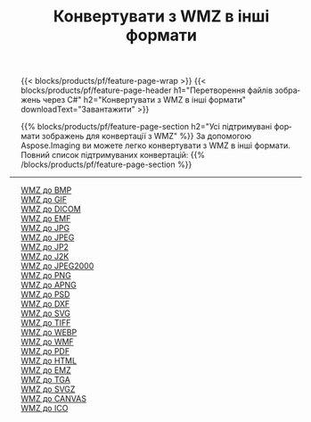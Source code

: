 ﻿---
title: Конвертувати з WMZ в інші формати 
weight: 3920
url: /uk/net/conversion/from/wmz 
lang: uk
langdirlevel: 2
locales: zh-hans,ja,it,ru,de,es,fr,nl,id,lt,pl,pt,vi,tr,ko,zh-hant,ar,hi,th,sv,cs,uk,he
description: За допомогою Aspose.Imaging ви можете легко конвертувати з WMZ в інші формати
---

{{< blocks/products/pf/feature-page-wrap >}}
{{< blocks/products/pf/feature-page-header h1="Перетворення файлів зображень через C#" h2="Конвертувати з WMZ в інші формати" downloadText="Завантажити" >}}


{{% blocks/products/pf/feature-page-section  h2="Усі підтримувані формати зображень для конвертації з WMZ" %}}
За допомогою Aspose.Imaging ви можете легко конвертувати з WMZ в інші формати.
<br/>
Повний список підтримуваних конвертацій:
{{% /blocks/products/pf/feature-page-section %}}
<div class="container-fluid productfamilypage bg-gray">
    <div class="convertypes bg-gray agp-content section">
        <div class="container">
		<hr style="margin-left:-20px;"/>
		<div class="row other-converters">
		    <div class='col-md-2 other-converter remove-lp remove-rp'><a href="/imaging/uk/net/conversion/wmz-to-bmp" >WMZ до BMP</a></div><div class='col-md-2 other-converter remove-lp remove-rp'><a href="/imaging/uk/net/conversion/wmz-to-gif" >WMZ до GIF</a></div><div class='col-md-2 other-converter remove-lp remove-rp'><a href="/imaging/uk/net/conversion/wmz-to-dicom" >WMZ до DICOM</a></div><div class='col-md-2 other-converter remove-lp remove-rp'><a href="/imaging/uk/net/conversion/wmz-to-emf" >WMZ до EMF</a></div><div class='col-md-2 other-converter remove-lp remove-rp'><a href="/imaging/uk/net/conversion/wmz-to-jpg" >WMZ до JPG</a></div><div class='col-md-2 other-converter remove-lp remove-rp'><a href="/imaging/uk/net/conversion/wmz-to-jpeg" >WMZ до JPEG</a></div><div class='col-md-2 other-converter remove-lp remove-rp'><a href="/imaging/uk/net/conversion/wmz-to-jp2" >WMZ до JP2</a></div><div class='col-md-2 other-converter remove-lp remove-rp'><a href="/imaging/uk/net/conversion/wmz-to-j2k" >WMZ до J2K</a></div><div class='col-md-2 other-converter remove-lp remove-rp'><a href="/imaging/uk/net/conversion/wmz-to-jpeg2000" >WMZ до JPEG2000</a></div><div class='col-md-2 other-converter remove-lp remove-rp'><a href="/imaging/uk/net/conversion/wmz-to-png" >WMZ до PNG</a></div><div class='col-md-2 other-converter remove-lp remove-rp'><a href="/imaging/uk/net/conversion/wmz-to-apng" >WMZ до APNG</a></div><div class='col-md-2 other-converter remove-lp remove-rp'><a href="/imaging/uk/net/conversion/wmz-to-psd" >WMZ до PSD</a></div><div class='col-md-2 other-converter remove-lp remove-rp'><a href="/imaging/uk/net/conversion/wmz-to-dxf" >WMZ до DXF</a></div><div class='col-md-2 other-converter remove-lp remove-rp'><a href="/imaging/uk/net/conversion/wmz-to-svg" >WMZ до SVG</a></div><div class='col-md-2 other-converter remove-lp remove-rp'><a href="/imaging/uk/net/conversion/wmz-to-tiff" >WMZ до TIFF</a></div><div class='col-md-2 other-converter remove-lp remove-rp'><a href="/imaging/uk/net/conversion/wmz-to-webp" >WMZ до WEBP</a></div><div class='col-md-2 other-converter remove-lp remove-rp'><a href="/imaging/uk/net/conversion/wmz-to-wmf" >WMZ до WMF</a></div><div class='col-md-2 other-converter remove-lp remove-rp'><a href="/imaging/uk/net/conversion/wmz-to-pdf" >WMZ до PDF</a></div><div class='col-md-2 other-converter remove-lp remove-rp'><a href="/imaging/uk/net/conversion/wmz-to-html" >WMZ до HTML</a></div><div class='col-md-2 other-converter remove-lp remove-rp'><a href="/imaging/uk/net/conversion/wmz-to-emz" >WMZ до EMZ</a></div><div class='col-md-2 other-converter remove-lp remove-rp'><a href="/imaging/uk/net/conversion/wmz-to-tga" >WMZ до TGA</a></div><div class='col-md-2 other-converter remove-lp remove-rp'><a href="/imaging/uk/net/conversion/wmz-to-svgz" >WMZ до SVGZ</a></div><div class='col-md-2 other-converter remove-lp remove-rp'><a href="/imaging/uk/net/conversion/wmz-to-canvas" >WMZ до CANVAS</a></div><div class='col-md-2 other-converter remove-lp remove-rp'><a href="/imaging/uk/net/conversion/wmz-to-ico" >WMZ до ICO</a></div>
                </div>
        </div>
    </div>
</div>
<br/>

